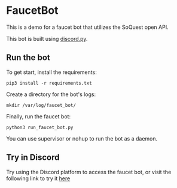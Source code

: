 # FaucetBot
This is a demo for a faucet bot that utilizes the SoQuest open API.

This bot is built using [discord.py](https://discordpy.readthedocs.io/en/stable/).

## Run the bot
To get start, install the requirements:

```
pip3 install -r requirements.txt
```

Create a directory for the bot's logs:

```
mkdir /var/log/faucet_bot/
```

Finally, run the faucet bot:

```
python3 run_faucet_bot.py
```

You can use supervisor or nohup to run the bot as a daemon.


## Try in Discord
Try using the Discord platform to access the faucet bot, or visit the following link to try it [here](https://discord.com/api/oauth2/authorize?client_id=996239519928037437&permissions=116736&scope=bot)
